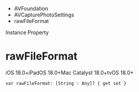 

- AVFoundation
- AVCapturePhotoSettings
-  rawFileFormat 

Instance Property

# rawFileFormat

iOS 18.0+iPadOS 18.0+Mac Catalyst 18.0+tvOS 18.0+

``` source
var rawFileFormat: [String : Any]? { get set }
```

